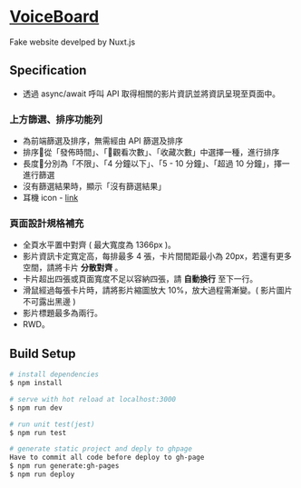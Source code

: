 # [VoiceBoard](https://skytim.github.io/voice-board/)
Fake website develped by Nuxt.js
## Specification
- 透過 async/await 呼叫 API 取得相關的影片資訊並將資訊呈現至頁面中。
### 上方篩選、排序功能列
- 為前端篩選及排序，無需經由 API 篩選及排序
- 排序從「發佈時間」、「觀看次數」、「收藏次數」中選擇一種，進行排序
- 長度分別為「不限」、「4 分鐘以下」、「5 - 10 分鐘」、「超過 10 分鐘」，擇一進行篩選
- 沒有篩選結果時，顯示「沒有篩選結果」
- 耳機 icon - [link](https://material.io/tools/icons/?search=headset&icon=headset&style=baseline)

### 頁面設計規格補充

- 全頁水平置中對齊 ( 最大寬度為 1366px )。
- 影片資訊卡定寬定高，每排最多 4 張，卡片間間距最小為 20px，若還有更多空間，請將卡片 **分散對齊** 。
- 卡片超出四張或頁面寬度不足以容納四張，請 **自動換行** 至下一行。
- 滑鼠經過每張卡片時，請將影片縮圖放大 10%，放大過程需漸變。( 影片圖片不可露出黑邊 )
- 影片標題最多為兩行。
- RWD。

## Build Setup

```bash
# install dependencies
$ npm install

# serve with hot reload at localhost:3000
$ npm run dev

# run unit test(jest)
$ npm run test

# generate static project and deply to ghpage
Have to commit all code before deploy to gh-page
$ npm run generate:gh-pages
$ npm run deploy
```

